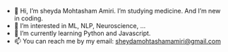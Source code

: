 - 👋 Hi, I’m sheyda Mohtasham Amiri. I’m studying medicine. And I’m new in coding.
- 👀 I’m interested in ML, NLP, Neuroscience, ...
- 🌱 I’m currently learning Python and Javascript.
- 📫 You can reach me by my email: sheydamohtashamamiri@gmail.com

<!---
sheydamhta/sheydamhta is a ✨ special ✨ repository because its `README.md` (this file) appears on your GitHub profile.
You can click the Preview link to take a look at your changes.
- 💞️ I’m looking to collaborate on ...
--->

